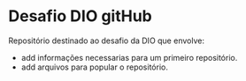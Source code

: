 # Desafio DIO gitHub
Repositório destinado ao desafio da DIO que envolve:
- add informações necessarias para um primeiro repositório.
- add arquivos para popular o repositório.
